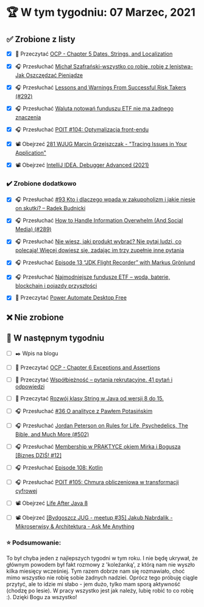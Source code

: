 # 🏆 W tym tygodniu: 07 Marzec, 2021


## ✅ Zrobione z listy
- [x] 📗 Przeczytać [OCP - Chapter 5 Dates, Strings, and Localization](https://www.amazon.com/OCP-Certified-Professional-Programmer-1Z0-809-dp-1119067901/dp/1119067901/ref=mt_other?_encoding=UTF8&me=&qid=)
- [x] 🎧 Przesłuchać [Michał Szafrański-wszystko co robię, robię z lenistwa-Jak Oszczędzać Pieniądze](https://zaprojektujswojezycie.pl/michal-szafranski-wszystko-co-robie-robie-z-lenistwa-jak-oszczedzac-pieniadze/)
- [x] 🎧 Przesłuchać [Lessons and Warnings From Successful Risk Takers (#292)](https://tim.blog/2018/01/18/lessons-and-warnings-from-successful-risk-takers/)
- [x] 🎧 Przesłuchać [Waluta notowań funduszu ETF nie ma żadnego znaczenia](https://inwestomat.eu/waluta-notowan-funduszu-etf-nie-ma-zadnego-znaczenia/)
- [x] 🎧 Przesłuchać [POIT #104: Optymalizacja front-endu](https://porozmawiajmyoit.pl/poit-104-optymalizacja-front-endu/)
- [x] 📽️ Obejrzeć [281 WJUG Marcin Grzejszczak - "Tracing Issues in Your Application"](https://youtu.be/CL5vyQXRXxM)
- [x] 📽️ Obejrzeć [IntelliJ IDEA. Debugger Advanced (2021)](https://youtu.be/40Og3hTV--k)


### ✔️ Zrobione dodatkowo
- [x] 🎧 Przesłuchać [#93 Kto i dlaczego wpada w zakupoholizm i jakie niesie on skutki? – Radek Budnicki](https://generali-investments.pl/contents/display-article/klient-indywidualny/93-kto-i-dlaczego-wpada-w-zakupoholizm-i-jakie-niesie-on-skutki-radek-budnicki)
- [x] 🎧 Przesłuchać [How to Handle Information Overwhelm (And Social Media) (#289)](https://tim.blog/2018/01/04/how-to-handle-information-overwhelm-and-social-media/)
- [x] 🎧 Przesłuchać [Nie wiesz, jaki produkt wybrać? Nie pytaj ludzi, co polecają! Więcej dowiesz się, zadając im trzy zupełnie inne pytania](https://malawielkafirma.pl/jak-pytac-polecane-produkty/)
- [x] 🎧 Przesłuchać [Episode 13 “JDK Flight Recorder” with Markus Grönlund](https://inside.java/2021/02/22/podcast-013/)
- [x] 🎧 Przesłuchać [Najmodniejsze fundusze ETF – woda, baterie, blockchain i pojazdy przyszłości](https://inwestomat.eu/najmodniejsze-fundusze-etf/)
- [x] 📗 Przeczytać [Power Automate Desktop Free](https://bartlomiejchmielewski.pl/power-automate-desktop-free/)


## ❌ Nie zrobione


## 📝 W następnym tygodniu
- [ ] ✒️ Wpis na blogu
- [ ] 📗 Przeczytać [OCP - Chapter 6 Exceptions and Assertions](https://www.amazon.com/OCP-Certified-Professional-Programmer-1Z0-809-dp-1119067901/dp/1119067901/ref=mt_other?_encoding=UTF8&me=&qid=)
- [ ] 📗 Przeczytać [Współbieżność – pytania rekrutacyjne. 41 pytań i odpowiedzi](https://sztukakodu.pl/wspolbieznosc-pytania-rekrutacyjne/)
- [ ] 📗 Przeczytać [Rozwój klasy String w Java od wersji 8 do 15.](https://blog.lantkowiak.pl/index.php/2021/02/28/rozwoj-klasy-string-w-java-od-wersji-8-do-15/)
- [ ] 🎧 Przesłuchać [#36 O analityce z Pawłem Potasińskim](https://patoarchitekci.io/36/)
- [ ] 🎧 Przesłuchać [Jordan Peterson on Rules for Life, Psychedelics, The Bible, and Much More (#502)](https://tim.blog/2021/03/01/jordan-peterson/)
- [ ] 🎧 Przesłuchać [Membership w PRAKTYCE okiem Mirka i Bogusza [Biznes DZIŚ! #12]](https://youtu.be/C_iMwzbIwKg)
- [ ] 🎧 Przesłuchać [Episode 108: Kotlin](https://www.programmingthrowdown.com/2021/03/episode-108-kotlin.html)
- [ ] 🎧 Przesłuchać [POIT #105: Chmura obliczeniowa w transformacji cyfrowej](https://porozmawiajmyoit.pl/poit-105-chmura-obliczeniowa-w-transformacji-cyfrowej/)
- [ ] 📽️ Obejrzeć [Life After Java 8](https://youtu.be/CZuC3MyK1zc)
- [ ] 📽️ Obejrzeć [[Bydgoszcz JUG - meetup #35] Jakub Nabrdalik - Mikroserwisy & Architektura - Ask Me Anything](https://youtu.be/VjqKPRHZ9hY)


### ⭐ Podsumowanie:
To był chyba jeden z najlepszych tygodni w tym roku. I nie będę ukrywał, że głównym powodem był fakt rozmowy z 'koleżanką', z którą nam nie wyszło kilka miesięcy wcześniej. Tym razem dobrze nam się rozmawiało, choć mimo wszystko nie robię sobie żadnych nadziei. Oprócz tego próbuję ciągle przytyć, ale to idzie mi słabo - jem dużo, tylko mam sporą aktywność (chodzę po lesie). W pracy wszystko jest jak należy, lubię robić to co robię :). Dzięki Bogu za wszystko!
